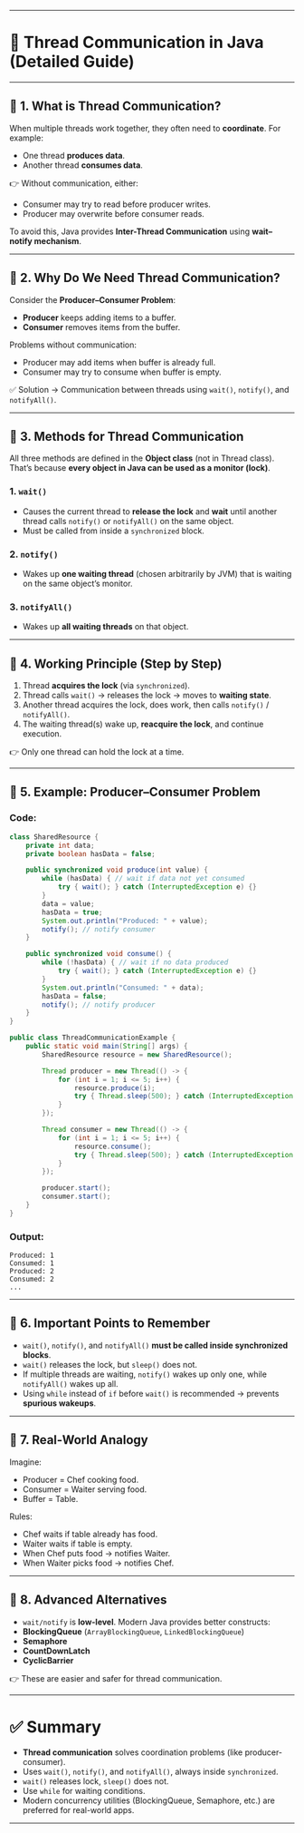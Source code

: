 
---

# 📝 Thread Communication in Java (Detailed Guide)

---

## 🔹 1. What is Thread Communication?

When multiple threads work together, they often need to **coordinate**.
For example:

* One thread **produces data**.
* Another thread **consumes data**.

👉 Without communication, either:

* Consumer may try to read before producer writes.
* Producer may overwrite before consumer reads.

To avoid this, Java provides **Inter-Thread Communication** using **wait–notify mechanism**.

---

## 🔹 2. Why Do We Need Thread Communication?

Consider the **Producer–Consumer Problem**:

* **Producer** keeps adding items to a buffer.
* **Consumer** removes items from the buffer.

Problems without communication:

* Producer may add items when buffer is already full.
* Consumer may try to consume when buffer is empty.

✅ Solution → Communication between threads using `wait()`, `notify()`, and `notifyAll()`.

---

## 🔹 3. Methods for Thread Communication

All three methods are defined in the **Object class** (not in Thread class).
That’s because **every object in Java can be used as a monitor (lock)**.

### 1. `wait()`

* Causes the current thread to **release the lock** and **wait** until another thread calls `notify()` or `notifyAll()` on the same object.
* Must be called from inside a `synchronized` block.

### 2. `notify()`

* Wakes up **one waiting thread** (chosen arbitrarily by JVM) that is waiting on the same object’s monitor.

### 3. `notifyAll()`

* Wakes up **all waiting threads** on that object.

---

## 🔹 4. Working Principle (Step by Step)

1. Thread **acquires the lock** (via `synchronized`).
2. Thread calls `wait()` → releases the lock → moves to **waiting state**.
3. Another thread acquires the lock, does work, then calls `notify()` / `notifyAll()`.
4. The waiting thread(s) wake up, **reacquire the lock**, and continue execution.

👉 Only one thread can hold the lock at a time.

---

## 🔹 5. Example: Producer–Consumer Problem

### Code:

```java
class SharedResource {
    private int data;
    private boolean hasData = false;

    public synchronized void produce(int value) {
        while (hasData) { // wait if data not yet consumed
            try { wait(); } catch (InterruptedException e) {}
        }
        data = value;
        hasData = true;
        System.out.println("Produced: " + value);
        notify(); // notify consumer
    }

    public synchronized void consume() {
        while (!hasData) { // wait if no data produced
            try { wait(); } catch (InterruptedException e) {}
        }
        System.out.println("Consumed: " + data);
        hasData = false;
        notify(); // notify producer
    }
}

public class ThreadCommunicationExample {
    public static void main(String[] args) {
        SharedResource resource = new SharedResource();

        Thread producer = new Thread(() -> {
            for (int i = 1; i <= 5; i++) {
                resource.produce(i);
                try { Thread.sleep(500); } catch (InterruptedException e) {}
            }
        });

        Thread consumer = new Thread(() -> {
            for (int i = 1; i <= 5; i++) {
                resource.consume();
                try { Thread.sleep(500); } catch (InterruptedException e) {}
            }
        });

        producer.start();
        consumer.start();
    }
}
```

### Output:

```
Produced: 1
Consumed: 1
Produced: 2
Consumed: 2
...
```

---

## 🔹 6. Important Points to Remember

* `wait()`, `notify()`, and `notifyAll()` **must be called inside synchronized blocks**.
* `wait()` releases the lock, but `sleep()` does not.
* If multiple threads are waiting, `notify()` wakes up only one, while `notifyAll()` wakes up all.
* Using `while` instead of `if` before `wait()` is recommended → prevents **spurious wakeups**.

---

## 🔹 7. Real-World Analogy

Imagine:

* Producer = Chef cooking food.
* Consumer = Waiter serving food.
* Buffer = Table.

Rules:

* Chef waits if table already has food.
* Waiter waits if table is empty.
* When Chef puts food → notifies Waiter.
* When Waiter picks food → notifies Chef.

---

## 🔹 8. Advanced Alternatives

* `wait/notify` is **low-level**.
  Modern Java provides better constructs:
* **BlockingQueue** (`ArrayBlockingQueue`, `LinkedBlockingQueue`)
* **Semaphore**
* **CountDownLatch**
* **CyclicBarrier**

👉 These are easier and safer for thread communication.

---

# ✅ Summary

* **Thread communication** solves coordination problems (like producer-consumer).
* Uses `wait()`, `notify()`, and `notifyAll()`, always inside `synchronized`.
* `wait()` releases lock, `sleep()` does not.
* Use `while` for waiting conditions.
* Modern concurrency utilities (BlockingQueue, Semaphore, etc.) are preferred for real-world apps.

---

